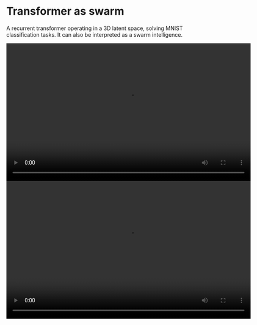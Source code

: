 # Transformer as swarm

A recurrent transformer operating in a 3D latent space, solving MNIST classification tasks.
It can also be interpreted as a swarm intelligence.


<video width="640" height="360" controls>
  <source src="https://static.renyi.hu/ai-shared/daniel/boids/vis_mnist_boids.acts56_d3_b10_ffwd512_recurrent_s1.mp4" type="video/mp4">
  Your browser does not support the video tag.
</video>

<video width="640" height="360" controls>
  <source src="https://static.renyi.hu/ai-shared/daniel/boids/vis_mnist_boids.acts56_d3_b10_ffwd512_recurrent_s1.mp4" type="video/mp4">
  Your browser does not support the video tag.
</video>
